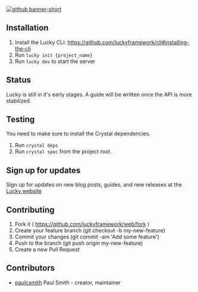 [![github banner-short](https://user-images.githubusercontent.com/22394/26989908-dd99cc2c-4d22-11e7-9576-c6aeada2bd63.png)](http://luckyframework.org)

## Installation

1. Install the Lucky CLI: https://github.com/luckyframework/cli#installing-the-cli
1. Run `lucky init {project_name}`
1. Run `lucky dev` to start the server

## Status

Lucky is still in it's early stages. A guide will be written once the API is more stabilized.

## Testing

You need to make sure to install the Crystal dependencies.
1. Run `crystal deps`
1. Run `crystal spec` from the project root.

## Sign up for updates

Sign up for updates on new blog posts, guides, and new releases at the [Lucky website](http://luckyframework.org)

## Contributing

1. Fork it ( https://github.com/luckyframework/web/fork )
2. Create your feature branch (git checkout -b my-new-feature)
3. Commit your changes (git commit -am 'Add some feature')
4. Push to the branch (git push origin my-new-feature)
5. Create a new Pull Request

## Contributors

- [paulcsmith](https://github.com/paulcsmith) Paul Smith - creator, maintainer
